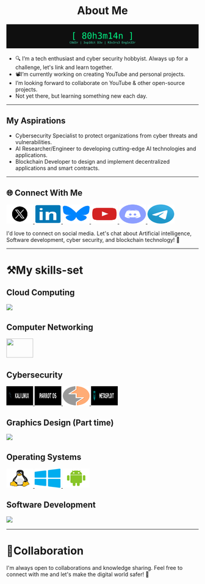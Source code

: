 <h1 style="text-align: center;">About Me</h1>                                             
  



<img src="images/80h3m14n-animated.svg" alt="80h3m14n hacker banner" />


- 🔍 I’m a tech enthusiast and cyber security hobbyist. Always up for a challenge, let's link and learn together.
- 📽️I’m currently working on creating YouTube and personal projects.
-  I’m looking forward to collaborate on YouTube & other open-source projects.
-  Not yet there, but learning something new each day.

---------------------------------

  ##  My Aspirations 
  
-  Cybersecurity Specialist to protect organizations from cyber threats and vulnerabilities.
-  AI Researcher/Engineer to developing cutting-edge AI technologies and applications.
-  Blockchain Developer to design and implement decentralized applications and smart contracts.



 -----------------------------
 
## 🌐 Connect With Me

                 
<p>                                        
<a href="https://x.com/8Oh3m14n">
  <img src="images/twitter_x.svg" alt="X formerly TWITTER" width="70" height="50">
</a>


 <a href="https://linkedin.com/ryan-wekesa254">
  <img src="images/linkedin.svg" alt="LINKEDIN" width="70" height="50">
</a>


<a href="https://bsky.app/profile/vexryan.bsky.social">
  <img src="images/bluesky.svg" alt="BLUESKY" width="70" height="50">
</a>

<a href="https://www.youtube.com/channel/UCjzKmnOQPBx15aUY_gG5YBQ">
  <img src="images/YouTube.png" alt="YOUTUBE" width="70" height="50">
</a>

<a href="https://discord.gg/jEQXeN4aTJ">
  <img src="images/discord.svg" alt="DISCORD" width="70" height="50">
</a>

<a href="https://t.me/techtrendskenya">
  <img src="images/telegram.svg" alt="TELEGRAM" width="70" height="50">
</a>                
</p>

I'd love to connect on social media. Let's chat about Artificial intelligence, Software development, cyber security, and blockchain technology! 💬


----------------------------------------------
  

# ⚒️My skills-set

## Cloud Computing

<p>
  <a href="https://skillicons.dev">
    <img src="https://skillicons.dev/icons?i=aws" />
  </a>
</p>


## Computer Networking

<p>
  <a href="https://skillicons.dev">
    <img src="https://skillicons.dev/icons?i=kubernetes,docker" alt="" width="70" height="50" />
  </a>
</p>

## Cybersecurity

<p>
  <a href="https://www.kali.org/get-kali/">
    <img src="images/kali_Linux.svg" alt="Kali Linux" width="70" height="50" />
  </a>


  <a href="https://parrotsec.org/download/">
    <img src="images/ParrotOS.svg" alt="Parrot OS" width="70" height="50"  />
  </a>


  <a href="https://portswigger.net/burp/communitydownload">
    <img src="images/burpsuite.svg" alt="Burp Suite" width="70" height="50" />
  </a>


 <a href="https://www.metasploit.com/download">
    <img src="images/metasploit.svg" alt="Metasploit Framework" width="70" height="50" />
  </a>
</p>


## Graphics Design (Part time)
<p>
  <a href="https://skillicons.dev">
    <img src="https://skillicons.dev/icons?i=blender,figma" />
  </a>
</p>


## Operating Systems
<p>
  <a href="https://www.linux.org/">
    <img src="images/linux.svg" alt="Linux" width="70" height="50" />
  </a>

  <a href="https://www.microsoft.com/en-us/software-download/windows11">
    <img src="images/windows.svg" alt="Microsoft Windows" width="70" height="50" />
  </a>

  <a href="https://www.android.com/">
    <img src="images/android.svg" alt="Google Android" width="70" height="50" />
  </a>
</p>


## Software Development
<p>
  <a href="https://skillicons.dev">
    <img src="https://skillicons.dev/icons?i=git,html,css,js,python,java,cs,go,rust,flutter,kotlin,react,solidity,anaconda,bash,firebase,mongodb,postgres,mysql" />
  </a>
</p>                    





-------------------------

# 💪Collaboration

I'm always open to collaborations and knowledge sharing. Feel free to connect with me and let's make the digital world safer! 🚀

  
